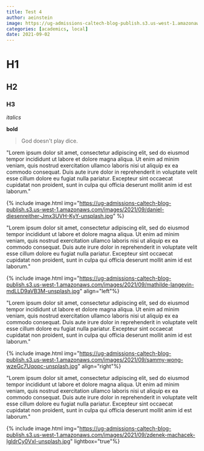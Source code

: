 ```yaml
---
title: Test 4
author: aeinstein 
image: https://ug-admissions-caltech-blog-publish.s3.us-west-1.amazonaws.com/images/2021/09/laura-louise-grimsley-hR6H-QjBmQY-unsplash.jpg
categories: [academics, local]
date: 2021-09-02
---
```


# H1

## H2

### H3 

*italics* 

**bold** 

> God doesn't play dice. 

"Lorem ipsum dolor sit amet, consectetur adipiscing elit, sed do eiusmod tempor incididunt ut labore et dolore magna aliqua. Ut enim ad minim veniam, quis nostrud exercitation ullamco laboris nisi ut aliquip ex ea commodo consequat. Duis aute irure dolor in reprehenderit in voluptate velit esse cillum dolore eu fugiat nulla pariatur. Excepteur sint occaecat cupidatat non proident, sunt in culpa qui officia deserunt mollit anim id est laborum."

{% include image.html img="https://ug-admissions-caltech-blog-publish.s3.us-west-1.amazonaws.com/images/2021/09/daniel-diesenreither-Jmx3UVH-KyY-unsplash.jpg" %}

"Lorem ipsum dolor sit amet, consectetur adipiscing elit, sed do eiusmod tempor incididunt ut labore et dolore magna aliqua. Ut enim ad minim veniam, quis nostrud exercitation ullamco laboris nisi ut aliquip ex ea commodo consequat. Duis aute irure dolor in reprehenderit in voluptate velit esse cillum dolore eu fugiat nulla pariatur. Excepteur sint occaecat cupidatat non proident, sunt in culpa qui officia deserunt mollit anim id est laborum."

{% include image.html img="https://ug-admissions-caltech-blog-publish.s3.us-west-1.amazonaws.com/images/2021/09/mathilde-langevin-mdLLD9aVB3M-unsplash.jpg" align="left"%}

"Lorem ipsum dolor sit amet, consectetur adipiscing elit, sed do eiusmod tempor incididunt ut labore et dolore magna aliqua. Ut enim ad minim veniam, quis nostrud exercitation ullamco laboris nisi ut aliquip ex ea commodo consequat. Duis aute irure dolor in reprehenderit in voluptate velit esse cillum dolore eu fugiat nulla pariatur. Excepteur sint occaecat cupidatat non proident, sunt in culpa qui officia deserunt mollit anim id est laborum."

{% include image.html img="https://ug-admissions-caltech-blog-publish.s3.us-west-1.amazonaws.com/images/2021/09/sammy-wong-wzeGc7Uqopc-unsplash.jpg" align="right"%}

"Lorem ipsum dolor sit amet, consectetur adipiscing elit, sed do eiusmod tempor incididunt ut labore et dolore magna aliqua. Ut enim ad minim veniam, quis nostrud exercitation ullamco laboris nisi ut aliquip ex ea commodo consequat. Duis aute irure dolor in reprehenderit in voluptate velit esse cillum dolore eu fugiat nulla pariatur. Excepteur sint occaecat cupidatat non proident, sunt in culpa qui officia deserunt mollit anim id est laborum."

{% include image.html img="https://ug-admissions-caltech-blog-publish.s3.us-west-1.amazonaws.com/images/2021/09/zdenek-machacek-IgIdrCy0VxI-unsplash.jpg" lightbox="true"%}


